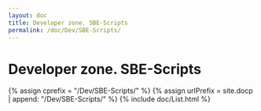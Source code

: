 ```yaml
---
layout: doc
title: Developer zone. SBE-Scripts
permalink: /doc/Dev/SBE-Scripts/
---
```


# Developer zone. SBE-Scripts

{% assign cprefix = "/Dev/SBE-Scripts/" %}
{% assign urlPrefix = site.docp | append: "/Dev/SBE-Scripts/" %}
{% include doc/List.html %}

